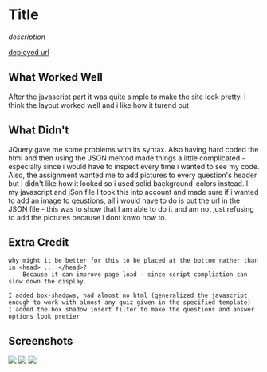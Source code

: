 # Title

*description*

[deployed url](https://6258f822a9912d62812268f5--roaring-froyo-247501.netlify.app/)

## What Worked Well
After the javascript part it was quite simple to make the site look pretty. I think the layout worked well and i like how it turend out

## What Didn't
JQuery gave me some problems with its syntax. Also having hard coded the html and then using the JSON mehtod made things a little complicated - especially since i would have to inspect every time i wanted to see my code. Also, the assignment wanted me to add pictures to every question's header but i didn't like how it looked so i used solid background-colors instead. I my javascript and jSon file I took this into account and made sure if i wanted to add an image to qeustions, all i would have to do is put the url in the JSON file - this was to show that I am able to do it and am not just refusing to add the pictures because i dont knwo how to. 

## Extra Credit
    why might it be better for this to be placed at the bottom rather than in <head> ... </head>?
        Because it can improve page load - since script compliation can slow down the display. 
        
    I added box-shadows, had almost no html (generalized the javascript enough to work with almost any quiz given in the specified template)
    I added the box shadow insert filter to make the questions and answer options look pretier
## Screenshots
![](https://i.imgur.com/kJf7Pa2.png)
![](https://i.imgur.com/hJiVCy4.png)
![](https://i.imgur.com/DRHRaa7.png)
